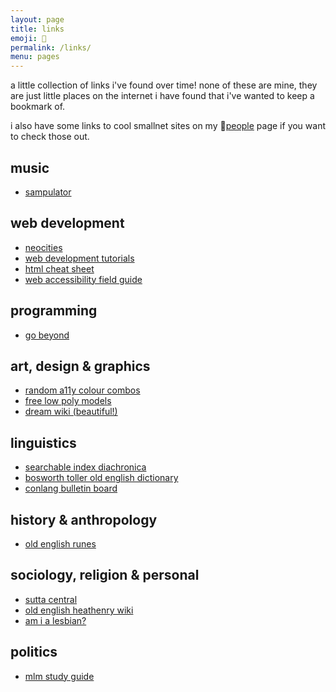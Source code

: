 ```yaml
---
layout: page
title: links
emoji: 🔗
permalink: /links/
menu: pages
---
```

a little collection of links i've found over time! none of these are mine, they are just little places on the internet i have found that i've wanted to keep a bookmark of.

i also have some links to cool smallnet sites on my 💚<a href="{% link _pages/people.md %}">people</a> page if you want to check those out.

## music
* [sampulator](http://sampulator.com/)

## web development
* [neocities](https://neocities.org/)
* [web development tutorials](https://www.internetingishard.com/)
* [html cheat sheet](https://digital.com/tools/html-cheatsheet/)
* [web accessibility field guide](https://theultimatemotherfuckingwebsite.com/)

## programming
* [go beyond](https://gobeyond.dev/)

## art, design & graphics
* [random a11y colour combos](https://randoma11y.com/)
* [free low poly models](https://poly.pizza/)
* [dream wiki (beautiful!)](https://dreamwiki.sixey.es/welcome.dream/)

## linguistics
* [searchable index diachronica](https://chridd.nfshost.com/diachronica/)
* [bosworth toller old english dictionary](https://bosworthtoller.com/)
* [conlang bulletin board](https://cbbforum.com/)

## history & anthropology
* [old english runes](https://runesoftheoerp.wordpress.com/)

## sociology, religion &amp; personal
* [sutta central](https://suttacentral.net/)
* [old english heathenry wiki](https://anglosaxonheathenry.wiki)
* [am i a lesbian?](https://www.docdroid.net/N46Ea3o/copy-of-am-i-a-lesbian-masterdoc-pdf)

## politics
* [mlm study guide](https://www.massline.org/MLM_Study/MLMstudy.htm)